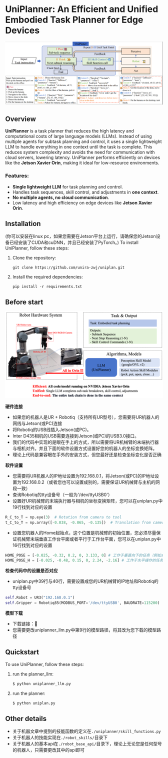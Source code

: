 # UniPlanner: An Efficient and Unified Embodied Task Planner for Edge Devices

![Overview of UniPlanner](./images/framework.png)


## Overview

**UniPlanner** is a task planner that reduces the high latency and computational costs of large language models (LLMs). Instead of using multiple agents for subtask planning and control, it uses a single lightweight LLM to handle everything in one context until the task is complete. This reduces system complexity and avoids the need for communication with cloud servers, lowering latency. UniPlanner performs efficiently on devices like the **Jetson Xavier Orin**, making it ideal for low-resource environments.

### Features:
- **Single lightweight LLM** for task planning and control.
- Handles task sequences, skill control, and adjustments in **one context**.
- **No multiple agents, no cloud communication**.
- Low latency and high efficiency on edge devices like **Jetson Xavier Orin**.

## Installation

(你可以安装在linux pc，如果您需要在Jetson平台上运行，请确保您的Jetson设备已经安装了CUDA和cuDNN，并且已经安装了PyTorch。)
To install UniPlanner, follow these steps:

1. Clone the repository:
   ```
   git clone https://github.com/unira-zwj/uniplan.git
   ```

2. Install the required dependencies:
   ```
   pip install -r requirements.txt
   ```

## Before start
![Overview of UniPlanner](./images/Hardware_and_software.png "Magic Gardens")

**硬件连接**
- 如果您的机器人是UR + Robotiq（支持所有UR型号），您需要将UR机器人的网线与Jetson(或PC)连接
- 将Robotiq的USB线插入Jetson(或PC)。
- Inter D435相机的USB需要连接到Jetson(或PC)的USB3.0接口。
- 我们的代码中实现的是眼在手上的方式，所以需要将UR机械臂的末端执行器与相机对齐。并且下面的软件设置方式设置好您的机器人的坐标变换矩阵。
- 理论上代码是兼容眼在手外的安装方式，但您最好还是检查坐标变化是否正确

**软件设置**
- 您需要将UR机器人的IP地址设置为192.168.0.1，将Jetson(或PC)的IP地址设置为192.168.0.2（或者您也可以设置成别的，需要保证UR机械臂与主机的网段一致）
- 查询Robotiq的tty设备号（一般为'/dev/ttyUSB0'）
- 设置好UR机械臂的末端执行器与相机的坐标变换矩阵，您可以在uniplan.py中19行找到对应的设置
```python
R_C_to_T = np.eye(3)  # Rotation from camera to tool
t_C_to_T = np.array([-0.038, -0.065, -0.135])  # Translation from camera to tool
```
- 设置您机器人的Home起始点，这个位置是机械臂的初始位置，您必须尽量保证机械臂末端垂直工作台平面或者平行于工作台平面，您可以在uniplan.py中16行找到对应的设置
```python
HOME_POSE = [-0.025, -0.32, 0.2, 0, 3.133, 0] # 工作于垂直向下的任务（例如桌面上抓取）
HOME_POSE_H = [-0.025, -0.48, 0.15, 0, 2.24, -2.16] # 工作于水平操作的任务（例如开关抽屉）
```

**检查代码中的设置是否对应**
- uniplan.py中39行与40行，需要设置成您的UR机械臂的IP地址和Robotiq的tty设备号
```python
self.Robot = UR3("192.168.0.1")
self.Gripper = Robotiq85(MODBUS_PORT='/dev/ttyUSB0', BAUDRATE=115200)
```

**模型下载**
- 下载链接：🔗
- 您需要更改uniplanner_llm.py中第9行的模型路径，将其改为您下载的模型路径

## Quickstart

To use UniPlanner, follow these steps:

1. run the planner_llm:
   ```python
   $ python uniplanner_llm.py
   ```

2. run the planner:
   ```python
   $ python uniplan.py
   ```

## Other details
- 关于机器文章中提到的技能函数的定义在`./uniplanner/skill_functions.py`
- 关于机器人的技能实现在`./robot_skills/`目录下
- 关于机器人的基本api在`./robot_base_api/`目录下，理论上无论您是任何型号的机器人，只需要更改其中的api即可